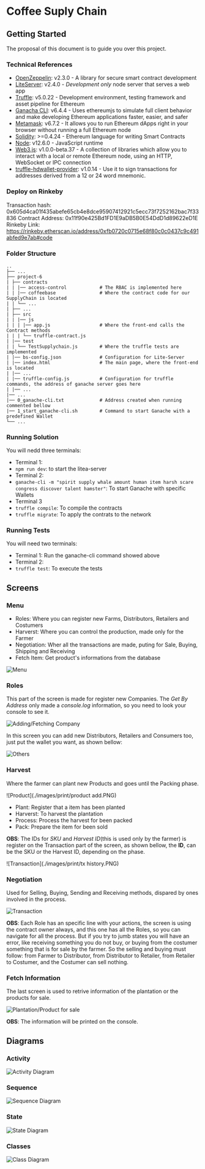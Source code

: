 
# Coffee Suply Chain

## Getting Started

The proposal of this document is to guide you over this project.

### Technical References

*  [OpenZeppelin](https://www.npmjs.com/package/openzeppelin-solidity): v2.3.0 - A library for secure smart contract development
*  [LiteServer](https://www.npmjs.com/package/lite-server): v2.4.0 - _Development only_ node server that serves a web app
*  [Truffle](https://www.npmjs.com/package/truffle): v5.0.22 - Development environment, testing framework and asset pipeline for Ethereum
*  [Ganacha CLI](https://www.npmjs.com/package/ganache-cli): v6.4.4 - Uses ethereumjs to simulate full client behavior and make developing Ethereum applications faster, easier, and safer
*  [Metamask](https://metamask.io/): v6.7.2 - It allows you to run Ethereum dApps right in your browser without running a full Ethereum node
*  [Solidity](https://solidity.readthedocs.io): >=0.4.24 - Ethereum language for writing Smart Contracts
*  [Node](https://nodejs.org): v12.6.0 - JavaScript runtime
*  [Web3.js](https://web3js.readthedocs.io): v1.0.0-beta.37 - A collection of libraries which allow you to interact with a local or remote Ethereum node, using an HTTP, WebSocket or IPC connection
*  [truffle-hdwallet-provider](https://www.npmjs.com/package/truffle-hdwallet-provider): v1.0.14 - Use it to sign transactions for addresses derived from a 12 or 24 word mnemonic.

### Deploy on Rinkeby

Transaction hash: 0x605d4ca01f435abefe65cb4e8dce95907412921c5ecc73f7252162bac7f33836
Contract Address: 0x11f90e425Bd1FD1E9aDB5B0E54DdD1d89622eD1E
Rinkeby Link: https://rinkeby.etherscan.io/address/0xfb0720c0715e68f80c0c0437c9c491abfed9e7ab#code

### Folder Structure

```
..
├── ...
├── project-6
| ├── contracts
| | |── access-control            # The RBAC is implemented here
| | |── coffeebase                # Where the contract code for our SupplyChain is located
| | └── ...
| ├── ...
| ├── src
| | |── js
| | | |── app.js                  # Where the front-end calls the Contract methods
| | | └── truffle-contract.js
| |── test
| | └── TestSupplychain.js        # Where the truffle tests are implemented
| |── bs-config.json              # Configuration for Lite-Server
| |── index.html                  # The main page, where the front-end is located
| |── ...
| |── truffle-config.js           # Configuration for truffle commands, the address of ganache server goes here
| |── ...
|── ...
|── 0_ganache-cli.txt             # Address created when running commented bellow
|── 1_start_ganache-cli.sh        # Command to start Ganache with a predefined Wallet
└── ...
```

### Running Solution

You will nedd three terminals:

- Terminal 1:
-  `npm run dev`: to start the litea-server
- Terminal 2:
-  `ganache-cli -m "spirit supply whale amount human item harsh scare congress discover talent hamster"`: To start Ganache with specific Wallets
- Terminal 3
-  `truffle compile`: To compile the contracts
-  `truffle migrate`: To apply the contrats to the network

### Running Tests

You will need two terminals:

- Terminal 1: Run the ganache-cli command showed above
- Terminal 2:
-  `truffle test`: To execute the tests

## Screens

### Menu

-  Roles: Where you can register new Farms, Distributors, Retailers and Costumers
-  Harverst: Where you can control the production, made only for the Farmer
-  Negotiation: Wher all the transactions are made, puting for Sale, Buying, Shipping and Receiving
-  Fetch Item: Get product's informations from the database

![Menu](./images/print/menu.PNG)

### Roles

This part of the screen is made for register new Companies. The *Get By Address* only made a *console.log* information, so you need to look your console to see it.

![Adding/Fetching Company](./images/print/company.PNG)

In this screen you can add new Distributors, Retailers and Consumers too, just put the wallet you want, as shown bellow:

![Others](./images/print/others.PNG)

### Harvest

Where the farmer can plant new Products and goes until the Packing phase.

 ![Product](./images/print/product add.PNG)

-  Plant: Register that a item has been planted
-  Harverst: To harvest the plantation
-  Process: Process the harvest for been packed
-  Pack: Prepare the item for been sold

**OBS**: The IDs for *SKU* and *Harvest ID*(this is used only by the farmer) is register on the Transaction  part of the screen, as shown bellow, the **ID**, can be the SKU or the Harvest ID, depending on the phase.

 ![Transaction](./images/print/tx history.PNG)

### Negotiation

Used for Selling, Buying, Sending and Receiving methods, dispared by ones involved in the process.

 ![Transaction](./images/print/workflow.PNG)

**OBS**: Each Role has an specific line with your actions, the screen is using the contract owner always, and this one has all the Roles, so you can navigate for all the process. But if you try to jumb states you will have an error, like receiving something you do not buy, or buying from the costumer something that is for sale by the farmer.  So the selling and buying must follow: from Farmer to Distributor, from Distributor to Retailer, from Retailer to Costumer, and the Costumer can sell nothing.

### Fetch Information

The last screen is used to retrive information of the plantation or the products for sale.

 ![Plantation/Product for sale](./images/print/fetch.PNG)

**OBS**: The information will be printed on the console.

## Diagrams

### Activity

![Activity Diagram](./images/uml_activity.png)

### Sequence

![Sequence Diagram](./images/uml_sequence.png)

### State

![State Diagram](./images/uml_state.png)

### Classes

![Class Diagram](./images/uml_class.png)
